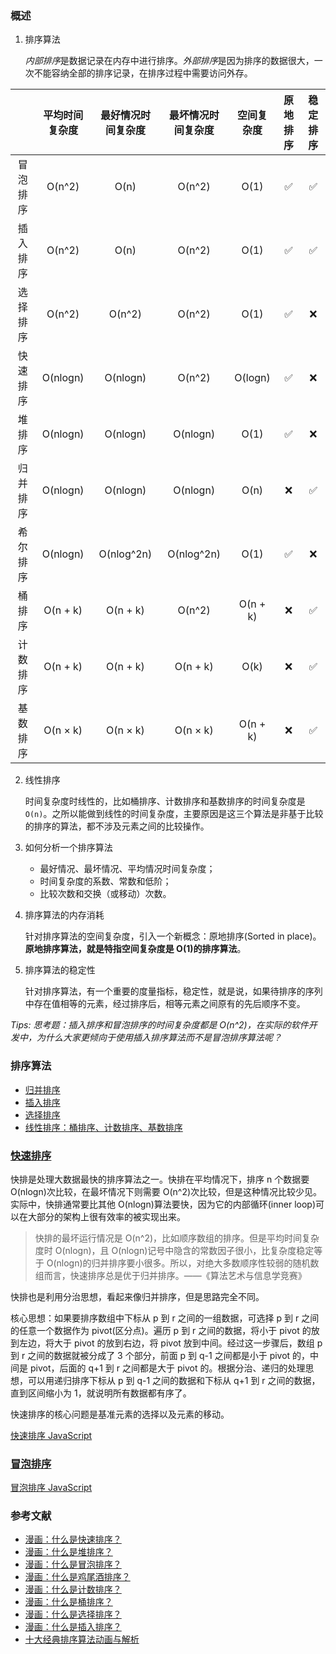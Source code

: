 ### 概述

1. 排序算法

   *内部排序*是数据记录在内存中进行排序。*外部排序*是因为排序的数据很大，一次不能容纳全部的排序记录，在排序过程中需要访问外存。

|          | 平均时间复杂度 | 最好情况时间复杂度 | 最坏情况时间复杂度 | 空间复杂度 | 原地排序 | 稳定排序 |
| :------: | :------------: | :----------------: | :----------------: | :--------: | :------: | :------: |
| 冒泡排序 |     O(n^2)     |        O(n)        |       O(n^2)       |    O(1)    |    ✅    |    ✅    |
| 插入排序 |     O(n^2)     |        O(n)        |       O(n^2)       |    O(1)    |    ✅    |    ✅    |
| 选择排序 |     O(n^2)     |       O(n^2)       |       O(n^2)       |    O(1)    |    ✅    |    ❌    |
| 快速排序 |    O(nlogn)    |      O(nlogn)      |       O(n^2)       |  O(logn)   |    ✅    |    ❌    |
|  堆排序  |    O(nlogn)    |      O(nlogn)      |      O(nlogn)      |    O(1)    |    ✅    |    ❌    |
| 归并排序 |    O(nlogn)    |      O(nlogn)      |      O(nlogn)      |    O(n)    |    ❌    |    ✅    |
| 希尔排序 |    O(nlogn)    |     O(nlog^2n)     |     O(nlog^2n)     |    O(1)    |    ✅    |    ❌    |
|  桶排序  |    O(n + k)    |      O(n + k)      |       O(n^2)       |  O(n + k)  |    ❌    |    ✅    |
| 计数排序 |    O(n + k)    |      O(n + k)      |      O(n + k)      |    O(k)    |    ❌    |    ✅    |
| 基数排序 |    O(n × k)    |      O(n × k)      |      O(n × k)      |  O(n + k)  |    ❌    |    ✅    |

2. 线性排序

   时间复杂度时线性的，比如桶排序、计数排序和基数排序的时间复杂度是`O(n)`。之所以能做到线性的时间复杂度，主要原因是这三个算法是非基于比较的排序的算法，都不涉及元素之间的比较操作。

3. 如何分析一个排序算法

   - 最好情况、最坏情况、平均情况时间复杂度；
   - 时间复杂度的系数、常数和低阶；
   - 比较次数和交换（或移动）次数。

4. 排序算法的内存消耗

   针对排序算法的空间复杂度，引入一个新概念：原地排序(Sorted in place)。**原地排序算法，就是特指空间复杂度是 O(1)的排序算法**。

5. 排序算法的稳定性

   针对排序算法，有一个重要的度量指标，稳定性，就是说，如果待排序的序列中存在值相等的元素，经过排序后，相等元素之间原有的先后顺序不变。

_Tips: 思考题：插入排序和冒泡排序的时间复杂度都是 O(n^2)，在实际的软件开发中，为什么大家更倾向于使用插入排序算法而不是冒泡排序算法呢？_

### 排序算法

- [归并排序](/Notes/Sort/MergeSort.md)
- [插入排序](/Notes/Sort/InsertionSort.md)
- [选择排序](/Notes/Sort/SelectionSort.md)
- [线性排序：桶排序、计数排序、基数排序](/Notes/Sort/LinearSort.md)

### [快速排序](/Code/Sort/quickSort.js)

快排是处理大数据最快的排序算法之一。快排在平均情况下，排序 n 个数据要 O(nlogn)次比较，在最坏情况下则需要 O(n^2)次比较，但是这种情况比较少见。实际中，快排通常要比其他 O(nlogn)算法要快，因为它的内部循环(inner loop)可以在大部分的架构上很有效率的被实现出来。

> 快排的最坏运行情况是 O(n^2)，比如顺序数组的排序。但是平均时间复杂度时 O(nlogn)，且 O(nlogn)记号中隐含的常数因子很小，比复杂度稳定等于 O(nlogn)的归并排序要小很多。所以，对绝大多数顺序性较弱的随机数组而言，快速排序总是优于归并排序。——《算法艺术与信息学竞赛》

快排也是利用分治思想，看起来像归并排序，但是思路完全不同。

核心思想：如果要排序数组中下标从 p 到 r 之间的一组数据，可选择 p 到 r 之间的任意一个数据作为 pivot(区分点)。遍历 p 到 r 之间的数据，将小于 pivot 的放到左边，将大于 pivot 的放到右边，将 pivot 放到中间。经过这一步骤后，数组 p 到 r 之间的数据就被分成了 3 个部分，前面 p 到 q-1 之间都是小于 pivot 的，中间是 pivot，后面的 q+1 到 r 之间都是大于 pivot 的。根据分治、递归的处理思想，可以用递归排序下标从 p 到 q-1 之间的数据和下标从 q+1 到 r 之间的数据，直到区间缩小为 1，就说明所有数据都有序了。

快速排序的核心问题是基准元素的选择以及元素的移动。

[快速排序 JavaScript](/Code/Sort/quickSort.js)

### [冒泡排序](/Code/Sort/bubbleSort.js)

[冒泡排序 JavaScript](/Code/Sort/bubbleSort.js)

### 参考文献

- [漫画：什么是快速排序？](https://mp.weixin.qq.com/s?__biz=MzIxMjE5MTE1Nw==&mid=2653195042&idx=1&sn=2b0915cd2298be9f2163cc90a3d464da&chksm=8c99f9f8bbee70eef627d0f5e5b80a604221abb3a1b5617b397fa178582dcb063c9fb6f904b3&scene=21#wechat_redirect)
- [漫画：什么是堆排序？](https://mp.weixin.qq.com/s?__biz=MzIxMjE5MTE1Nw==&mid=2653195208&idx=1&sn=e3d6559402148458f0a4993b47d8bc6f&chksm=8c99f912bbee7004625a0b204acc8484acbdf4f1b18953e7ff5acbea958ec002d8c8ea072792&scene=21#wechat_redirect)
- [漫画：什么是冒泡排序？](https://mp.weixin.qq.com/s?__biz=MzIxMjE5MTE1Nw==&mid=2653194666&idx=1&sn=69ce32870c0b981c40b1e124fbb6bba8&chksm=8c99fb70bbee72668cad223892ad362525d215e7f936458f99dd289eb82981099359310e9e54&scene=21#wechat_redirect)
- [漫画：什么是鸡尾酒排序？](https://mp.weixin.qq.com/s?__biz=MzIxMjE5MTE1Nw==&mid=2653194919&idx=2&sn=f473bc9e0da124a303312a11902e2f52&chksm=8c99f87dbbee716b531df3fcf5882998f28794aad5609f225883d6c2dc71ba51b8a5126b32be&scene=21#wechat_redirect)
- [漫画：什么是计数排序？](https://mp.weixin.qq.com/s?__biz=MzIxMjE5MTE1Nw==&mid=2653195533&idx=1&sn=02918dc51b07837ce1119f00d7900dbc&chksm=8c99ffd7bbee76c1d2e2e9b198259795285ec2c305d3613a5e39622195fd1c32bb6dbe52fa08&scene=21#wechat_redirect)
- [漫画：什么是桶排序？](https://mp.weixin.qq.com/s?__biz=MzIxMjE5MTE1Nw==&mid=2653195582&idx=1&sn=1e7ece4e48c20fb994e2cefdcbdce4c5&chksm=8c99ffe4bbee76f23d16ac1e0c7feeb16654ebb75e40d92c911bffa113059f52ce4508281a55&scene=21#wechat_redirect)
- [漫画：什么是选择排序？](https://mp.weixin.qq.com/s?__biz=MzIxMjE5MTE1Nw==&mid=2653198991&idx=1&sn=7f98d59898a911e1425baa6cc180c598&chksm=8c99e855bbee61439086680ceefef33c56038c5d552ae64c1d6135abe467b617aa62f4934f36&scene=21#wechat_redirect)
- [漫画：什么是插入排序？](https://mp.weixin.qq.com/s?__biz=MzIxMjE5MTE1Nw==&mid=2653199343&idx=1&sn=a5491fa908e45e6117423d9ba5062611&chksm=8c99e935bbee60232aacb7c2b74961a24e7b86d44bf98357c597ad277a8eb15639c1de7034d9&scene=21#wechat_redirect)
- [十大经典排序算法动画与解析](https://mp.weixin.qq.com/s/vn3KiV-ez79FmbZ36SX9lg)
